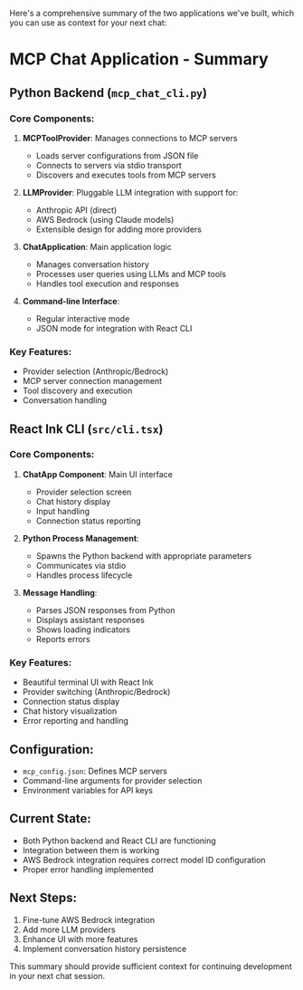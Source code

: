Here's a comprehensive summary of the two applications we've built, which you can use as context for your next chat:

# MCP Chat Application - Summary

## Python Backend (`mcp_chat_cli.py`)

### Core Components:
1. **MCPToolProvider**: Manages connections to MCP servers
   - Loads server configurations from JSON file
   - Connects to servers via stdio transport
   - Discovers and executes tools from MCP servers

2. **LLMProvider**: Pluggable LLM integration with support for:
   - Anthropic API (direct)
   - AWS Bedrock (using Claude models)
   - Extensible design for adding more providers

3. **ChatApplication**: Main application logic
   - Manages conversation history
   - Processes user queries using LLMs and MCP tools
   - Handles tool execution and responses

4. **Command-line Interface**:
   - Regular interactive mode
   - JSON mode for integration with React CLI

### Key Features:
- Provider selection (Anthropic/Bedrock)
- MCP server connection management
- Tool discovery and execution
- Conversation handling

## React Ink CLI (`src/cli.tsx`)

### Core Components:
1. **ChatApp Component**: Main UI interface
   - Provider selection screen
   - Chat history display
   - Input handling
   - Connection status reporting

2. **Python Process Management**:
   - Spawns the Python backend with appropriate parameters
   - Communicates via stdio
   - Handles process lifecycle

3. **Message Handling**:
   - Parses JSON responses from Python
   - Displays assistant responses
   - Shows loading indicators
   - Reports errors

### Key Features:
- Beautiful terminal UI with React Ink
- Provider switching (Anthropic/Bedrock)
- Connection status display
- Chat history visualization
- Error reporting and handling

## Configuration:
- `mcp_config.json`: Defines MCP servers
- Command-line arguments for provider selection
- Environment variables for API keys

## Current State:
- Both Python backend and React CLI are functioning
- Integration between them is working
- AWS Bedrock integration requires correct model ID configuration
- Proper error handling implemented

## Next Steps:
1. Fine-tune AWS Bedrock integration
2. Add more LLM providers
3. Enhance UI with more features
4. Implement conversation history persistence

This summary should provide sufficient context for continuing development in your next chat session.